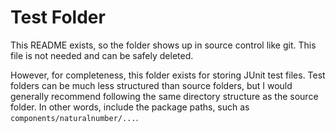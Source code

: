 # Test Folder

This README exists, so the folder shows up in source control like git. This
file is not needed and can be safely deleted. 

However, for completeness, this folder exists for storing JUnit test files.
Test folders can be much less structured than source folders, but I would
generally recommend following the same directory structure as the source folder.
In other words, include the package paths, such as 
`components/naturalnumber/...`.

